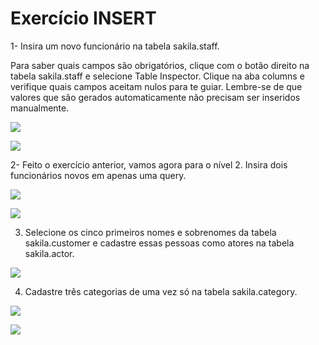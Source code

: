 # Exercício INSERT

  
  

1- Insira um novo funcionário na tabela sakila.staff.

Para saber quais campos são obrigatórios, clique com o botão direito na tabela sakila.staff e selecione Table Inspector. Clique na aba columns e verifique quais campos aceitam nulos para te guiar. Lembre-se de que valores que são gerados automaticamente não precisam ser inseridos manualmente.

  

![](https://lh4.googleusercontent.com/jPrYI5HzixULXBN0TtnqjUay6zbi2aXmWzPIBoUcavQKWgQEuCZ59qQ4uJKdsLB0hHc_Zj5zNqN0XfQtRzRsdecBBUOFRQf8FHLor9a6F_QNHXMmrCbW5Tjr4FTpiKkEx_EEYeSza_59wLLaNC7krlA)

  

![](https://lh6.googleusercontent.com/HqTOXuEhkBLGszPKnZTrFeBshquJiG0F_LFZibd089sxJ6zN8zeShgcQ6INuXGuW20rq6zXFYxVWYqoTbajJ4DtdXPO8MZuJbV0KBNuH8lwliUgckWLZorZwFQwcqDHG3sMdJLiENoV5Jkie3Bp7jrQ)

  
  

2- Feito o exercício anterior, vamos agora para o nível 2. Insira dois funcionários novos em apenas uma query.

  

![](https://lh4.googleusercontent.com/SpSCksNKMXAjYF2mMyOSa2GOVvwilzL1wFt6jmmMgO23fwGfMUx7Bh835C2UJVIFm29rudJUjtgqxKQINFz0e8WiDfQiwSEjEo7UbVhIjU9LiPTKVSCBwbFrKXAgK_bXBGutyxyiCaq7oXkMFC6FbAw)

  

![](https://lh3.googleusercontent.com/PuFph3i2P_lt0wmAp8Eon0Dtz1jLSq-mKwl00CodQdFXPbpKYRCh0yfDUOcAYhkGbQQ21z5re7tbYU7RqVrzCAA5BZnfqIuv18OdpdL15JY7cLAVBI34CLTLsNbcMxwWyCHhONJNma0UmOGOSgffiBc)

  
  

3.  Selecione os cinco primeiros nomes e sobrenomes da tabela sakila.customer e cadastre essas pessoas como atores na tabela sakila.actor.
    

  

![](https://lh5.googleusercontent.com/c5bPQ6d2CC8mPAwx5cZ0K1XzfOKMw6mqizdvtmNyE6hueO4tLbTC5OH5n4ZhMG5fDYYz6vB-gfwRrFYvf5uOYr_438FfYZfGH2IMpBgqCBzrtfgjuYpaVedYd61iWp-c49cl7oI7ixxD7IoN-7smoC8)

  
  
  

4.  Cadastre três categorias de uma vez só na tabela sakila.category.
    

  

![](https://lh4.googleusercontent.com/SH2uEQFeMNyJjGQtG2SkmDl0i3j-qRJsZJqWj3OGunhcUdUf38hWa2JjkqByEH6wUNFWiEQZ3xKTwZb3dM6lfcm9VqoWB21bHPJnZs0FwRKLjx6nTkSursqwT_rGFqQjyL95PBKpzBs-_-Mm_arEurM)

  

![](https://lh6.googleusercontent.com/3ib0G2xypP54ZTuv0KkrKQJXHBdysaSFfTadab1hPC4Tp6NSIWnqpXCn7UIiakpqw_w-mPiNexU8mOjXsMJLFr4h9gyaMp0ZJRqmRE0NBgbNPHJhXVB6Dbd860KtSHF7_e4PdWf8qerxd90LikG2W3I)